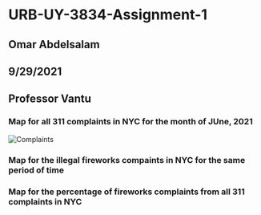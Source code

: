 # URB-UY-3834-Assignment-1
## Omar Abdelsalam
## 9/29/2021
## Professor Vantu 

### Map for all 311 complaints in NYC for the month of JUne, 2021 
![Complaints](https://user-images.githubusercontent.com/52751378/135184384-9b395fdc-adc1-412e-b382-b5f6563cfaee.png)







### Map for the illegal fireworks compaints in NYC for the same period of time 




### Map for the percentage of fireworks complaints from all 311 complaints in NYC 



